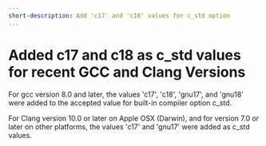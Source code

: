 ```yaml
---
short-description: Add 'c17' and 'c18' values for c_std option
...
```


# Added c17 and c18 as c_std values for recent GCC and Clang Versions

For gcc version 8.0 and later, the values 'c17', 'c18', 'gnu17', and 'gnu18' were added to the accepted value for built-in compiler option c_std.

For Clang version 10.0 or later on Apple OSX (Darwin), and for version 7.0 or later on other platforms, the values 'c17' and 'gnu17' were added as c_std values.
